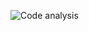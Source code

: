 ![Code analysis](https://github.com/elmawardy/tageo-backend/actions/workflows/ci.yml/badge.svg?branch=ci)